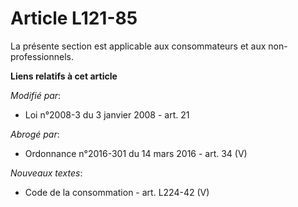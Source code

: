 # Article L121-85

La présente section est applicable aux consommateurs et aux non-professionnels.

**Liens relatifs à cet article**

_Modifié par_:

  - Loi n°2008-3 du 3 janvier 2008 - art. 21

_Abrogé par_:

  - Ordonnance n°2016-301 du 14 mars 2016 - art. 34 (V)

_Nouveaux textes_:

  - Code de la consommation - art. L224-42 (V)
